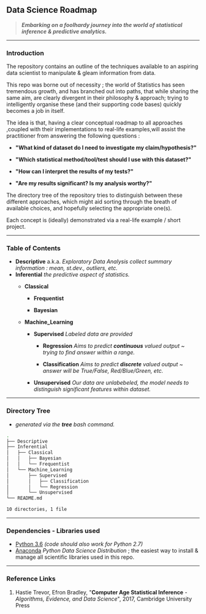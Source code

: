 ## Data Science Roadmap

> ***Embarking on a foolhardy journey into the world of statistical inference & predictive analytics.***
---
### **Introduction**

The repository contains an outline of the techniques available to an aspiring data scientist to manipulate & gleam information from data. 

This repo was borne out of necessity ; the world of Statistics has seen tremendous growth, and has branched out into paths, that while sharing the same aim, are clearly divergent in their philosophy & approach; trying to intelligently organise these (and their supporting code bases) quickly becomes a job in itself.  

The idea is that, having a clear conceptual roadmap to all approaches ,coupled with their implementations to real-life examples,will assist the practitioner from answering the following questions :

-  **"What kind of dataset do I need to investigate my claim/hypothesis?"**

-  **"Which statistical method/tool/test should I use with this dataset?"** 

-  **"How can I interpret the results of my tests?"**

-  **"Are my results significant? Is my analysis worthy?"** 
 
The directory tree of the repository tries to distinguish between these different approaches, which might aid sorting through the breath of available choices, and hopefully selecting the appropriate one(s).

Each concept is (ideally) demonstrated via a real-life example / short project.   


---
### **Table of Contents** 

- **Descriptive** a.k.a. *Exploratory Data Analysis*
*collect summary information : mean, st.dev., outliers, etc.*
- **Inferential**
*the predictive aspect of statistics.*
    - **Classical**
        - **Frequentist**
                                
        - **Bayesian**
                                
    - **Machine_Learning**
        - **Supervised**
        *Labeled data are provided*
            - **Regression**
            *Aims to predict **continuous** valued output ~ trying to find answer within a range.*
                                
            - **Classification**
            *Aims to predict **discrete** valued output ~ answer will be True/False, Red/Blue/Green, etc.*                    
        - **Unsupervised**
        *Our data are unlabebeled, the model needs to distinguish significant features within dataset.*                        

---
### **Directory Tree**
- *generated via the **tree** bash command.*
```bash
.
├── Descriptive
├── Inferential
│   ├── Classical
│   │   ├── Bayesian
│   │   └── Frequentist
│   └── Machine_Learning
│       ├── Supervised
│       │   ├── Classification
│       │   └── Regression
│       └── Unsupervised
└── README.md

10 directories, 1 file
```

---

### **Dependencies - Libraries used**

* [Python 3.6](https://docs.python.org/3.6/) *(code should also work for Python 2.7)*
* [Anaconda](https://www.anaconda.com/)  *Python Data Science Distribution* ; the easiest way to install & manage all scientific libraries used in this repo.

---

### **Reference Links**

1. Hastie Trevor, Efron Bradley, "**Computer Age Statistical Inference** - *Algorithms, Evidence, and Data Science*", 2017, Cambridge University Press

